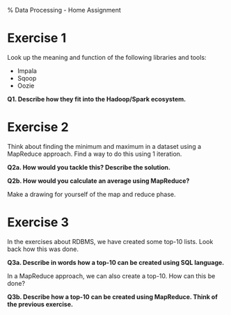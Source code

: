 % Data Processing - Home Assignment

# Exercise 1

Look up the meaning and function of the following libraries and tools:

* Impala
* Sqoop
* Oozie

**Q1. Describe how they fit into the Hadoop/Spark ecosystem.**


# Exercise 2

Think about finding the minimum and maximum in a dataset using a MapReduce approach. Find a way to do this using 1 iteration.

**Q2a. How would you tackle this? Describe the solution.**

**Q2b. How would you calculate an average using MapReduce?**

Make a drawing for yourself of the map and reduce phase.


# Exercise 3

In the exercises about RDBMS, we have created some top-10 lists. Look back how this was done.

**Q3a. Describe in words how a top-10 can be created using SQL language.**

In a MapReduce approach, we can also create a top-10. How can this be done?

**Q3b. Describe how a top-10 can be created using MapReduce. Think of the previous exercise.**

